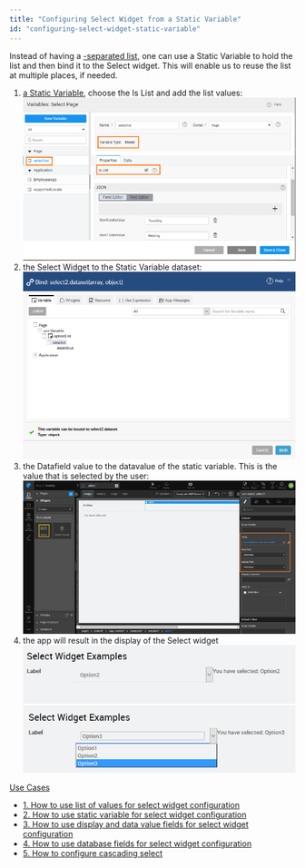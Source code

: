 ```yaml
---
title: "Configuring Select Widget from a Static Variable"
id: "configuring-select-widget-static-variable"
---
```


Instead of having a [\-separated list](/learn/how-tos/configuring-select-widget-static-list-values/), one can use a Static Variable to hold the list and then bind it to the Select widget. This will enable us to reuse the list at multiple places, if needed.

1. [a Static Variable](/learn/variables/#menu), choose the Is List and add the list values: [![sel_listvar](../assets/sel_listvar.png)](../assets/sel_listvar.png)
2. the Select Widget to the Static Variable dataset: [![sel_listvar_bind](../assets/sel_listvar_bind.png)](../assets/sel_listvar_bind.png)
3. the Datafield value to the datavalue of the static variable. This is the value that is selected by the user: [![sel_listvar_props](../assets/sel_listvar_props.png)](../assets/sel_listvar_props.png)
4. the app will result in the display of the Select widget [![sel_listvar_run1](../assets/sel_listvar_run1.png)](../assets/sel_listvar_run1.png) [![sel_listvar_run2](../assets/sel_listvar_run2.png)](../assets/sel_listvar_run2.png)

[Use Cases](/learn/app-development/widgets/form-widgets/select-use-cases/)

- [1\. How to use list of values for select widget configuration](/learn/how-tos/configuring-select-widget-static-list-values/)
- [2\. How to use static variable for select widget configuration](/learn/how-tos/configuring-select-widget-static-variable/)
- [3\. How to use display and data value fields for select widget configuration](/learn/how-tos/configuring-select-widget-display-data-fields/)
- [4\. How to use database fields for select widget configuration](/learn/how-tos/configuring-select-widget-database-fields/)
- [5\. How to configure cascading select](/learn/how-tos/configuring-cascading-select/)
